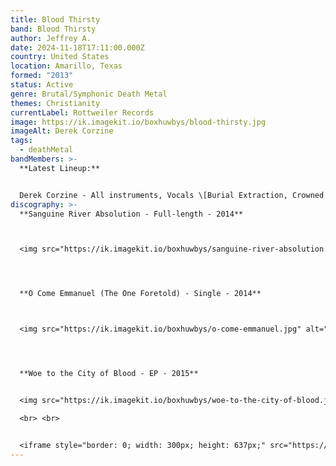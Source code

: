 ```yaml
---
title: Blood Thirsty
band: Blood Thirsty
author: Jeffrey A.
date: 2024-11-18T17:11:00.000Z
country: United States
location: Amarillo, Texas
formed: "2013"
status: Active
genre: Brutal/Symphonic Death Metal
themes: Christianity
currentLabel: Rottweiler Records
image: https://ik.imagekit.io/boxhuwbys/blood-thirsty.jpg
imageAlt: Derek Corzine
tags:
  - deathMetal
bandMembers: >-
  **Latest Lineup:**


  Derek Corzine - All instruments, Vocals \[Burial Extraction, Crowned in Sorrow, Syringe, Testimony of Apocalypse, ex-Whisper from Heaven, ex-Cosÿns, Derek Corzine, ex-Bloodline Severed, ex-Aletheian (live), ex-Quester, ex-Solarian]
discography: >-
  **Sanguine River Absolution - Full-length - 2014**  



  <img src="https://ik.imagekit.io/boxhuwbys/sanguine-river-absolution.jpg" alt="Blood Thirsty Sanguine River Absolution - Full-length cover" style="width:300px; height:auto;">




  **O Come Emmanuel (The One Foretold) - Single - 2014**  



  <img src="https://ik.imagekit.io/boxhuwbys/o-come-emmanuel.jpg" alt="O Come Emmanuel (The One Foretold) - Singlel cover" style="width:300px; height:auto;">




  **Woe to the City of Blood - EP - 2015**  


  <img src="https://ik.imagekit.io/boxhuwbys/woe-to-the-city-of-blood.jpg" alt="Arthure Piety Singke cover" style="width:300px; height:auto;">

  <br> <br>


  <iframe style="border: 0; width: 300px; height: 637px;" src="https://bandcamp.com/EmbeddedPlayer/album=1129953709/size=large/bgcol=333333/linkcol=0f91ff/transparent=true/" seamless><a href="https://bloodthirstymetal.bandcamp.com/album/woe-to-the-city-of-blood">Woe to the City of Blood by Blood Thirsty</a></iframe>
---
```

